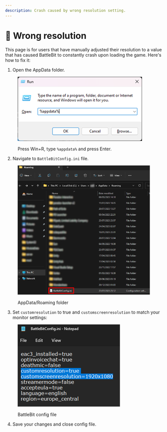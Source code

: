 ```yaml
---
description: Crash caused by wrong resolution setting.
---
```


# 🔘 Wrong resolution

This page is for users that have manually adjusted their resolution to a value that has caused BattleBit to constantly crash upon loading the game. Here's how to fix it:

1. Open the AppData folder.

<figure><img src="../.gitbook/assets/run_menu_appdata.png" alt=""><figcaption><p>Press Win+R, type <code>%appdata%</code> and press Enter.</p></figcaption></figure>

2. Navigate to `BattleBitConfig.ini` file.

<figure><img src="../.gitbook/assets/appdata_folder_config_file.png" alt=""><figcaption><p>AppData/Roaming folder</p></figcaption></figure>

3. &#x20;Set `customresolution` to true and `customscreenresolution` to match your monitor settings:

<figure><img src="../.gitbook/assets/config_file.png" alt=""><figcaption><p>BattleBit config file</p></figcaption></figure>

4. &#x20;Save your changes and close config file.
